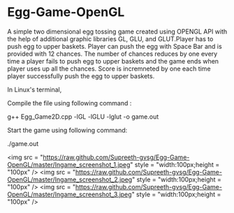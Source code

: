 # Egg-Game-OpenGL
A simple two dimensional egg tossing game created using OPENGL API with the help of additional graphic libraries GL, GLU, and GLUT.Player has to push egg to upper baskets. Player can push the egg with Space Bar and is provided with 12 chances. The number of chances reduces by one every time a player fails to push egg to upper baskets and the game ends when player uses up all the chances. Score is incremneted by one each time player successfully push the egg to upper baskets.

In Linux's terminal,

Compile the file using following command :

g++ Egg_Game2D.cpp -lGL -lGLU -lglut -o game.out


Start the game using following command:

./game.out

<img src = "https://raw.github.com/Supreeth-gvsg/Egg-Game-OpenGL/master/Ingame_screenshot_1.jpeg" style = "width:100px;height = "100px" />
<img src = "https://raw.github.com/Supreeth-gvsg/Egg-Game-OpenGL/master/Ingame_screenshot_2.jpeg" style = "width:100px;height = "100px" />
<img src = "https://raw.github.com/Supreeth-gvsg/Egg-Game-OpenGL/master/Ingame_screenshot_3.jpeg" style = "width:100px;height = "100px" />

